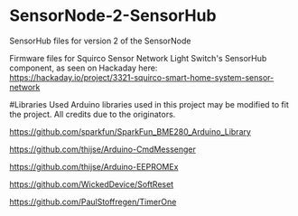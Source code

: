 # SensorNode-2-SensorHub
SensorHub files for version 2 of the SensorNode

Firmware files for Squirco Sensor Network Light Switch's SensorHub component, as seen on Hackaday here:  
https://hackaday.io/project/3321-squirco-smart-home-system-sensor-network

#Libraries Used
Arduino libraries used in this project may be modified to fit the project. All credits due to the originators.

https://github.com/sparkfun/SparkFun_BME280_Arduino_Library

https://github.com/thijse/Arduino-CmdMessenger

https://github.com/thijse/Arduino-EEPROMEx

https://github.com/WickedDevice/SoftReset

https://github.com/PaulStoffregen/TimerOne
